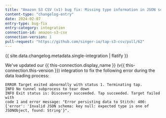 ```yaml
---
title: "Amazon S3 CSV (v1) bug fix: Missing type information in JSON schema"
content-type: "changelog-entry"
date: 2024-02-07
entry-type: bug-fix
entry-category: integration
connection-id: amazon-s3-csv
connection-version: 1
pull-request: "https://github.com/singer-io/tap-s3-csv/pull/62"
---
```

{{ site.data.changelog.metadata.single-integration | flatify }}

We've updated our {{ this-connection.display_name }} (v{{ this-connection.this-version }}) integration to fix the following error during the data loading process:

```
ERROR Target exited abnormally with status 1. Terminating tap.
INFO No tunnel subprocess to tear down
INFO Exit status is: Discovery succeeded. Tap succeeded. Target failed with 
code 1 and error message: "Error persisting data to Stitch: 400: {'error': 'Invalid JSON schema: key null: expected type is one of JSONObject, found: String'}".
```
